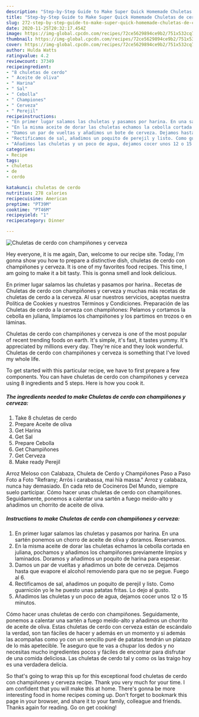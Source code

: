 ```yaml
---
description: "Step-by-Step Guide to Make Super Quick Homemade Chuletas de cerdo con champiñones y cerveza"
title: "Step-by-Step Guide to Make Super Quick Homemade Chuletas de cerdo con champiñones y cerveza"
slug: 272-step-by-step-guide-to-make-super-quick-homemade-chuletas-de-cerdo-con-champinones-y-cerveza
date: 2020-11-25T20:32:17.454Z
image: https://img-global.cpcdn.com/recipes/72ce5629894ce9b2/751x532cq70/chuletas-de-cerdo-con-champinones-y-cerveza-foto-principal.jpg
thumbnail: https://img-global.cpcdn.com/recipes/72ce5629894ce9b2/751x532cq70/chuletas-de-cerdo-con-champinones-y-cerveza-foto-principal.jpg
cover: https://img-global.cpcdn.com/recipes/72ce5629894ce9b2/751x532cq70/chuletas-de-cerdo-con-champinones-y-cerveza-foto-principal.jpg
author: Hulda Watts
ratingvalue: 4.2
reviewcount: 37349
recipeingredient:
- "8 chuletas de cerdo"
- " Aceite de oliva"
- " Harina"
- " Sal"
- " Cebolla"
- " Championes"
- " Cerveza"
- " Perejil"
recipeinstructions:
- "En primer lugar salamos las chuletas y pasamos por harina. En una sartén ponemos un chorro de aceite de oliva y doramos. Reservamos."
- "En la misma aceite de dorar las chuletas echamos la cebolla cortada en juliana, pochamos y añadimos los champiñones previamente limpios y laminados. Doramos y añadimos un poquito de harina para espesar."
- "Damos un par de vueltas y añadimos un bote de cerveza. Dejamos hasta que evapore el alcohol removiendo para que no se pegue. Fuego al 6."
- "Rectificamos de sal, añadimos un poquito de perejil y listo. Como guarnición yo le he puesto unas patatas fritas. Lo dejo al gusto."
- "Añadimos las chuletas y un poco de agua, dejamos cocer unos 12 o 15 minutos."
categories:
- Recipe
tags:
- chuletas
- de
- cerdo

katakunci: chuletas de cerdo 
nutrition: 278 calories
recipecuisine: American
preptime: "PT39M"
cooktime: "PT46M"
recipeyield: "1"
recipecategory: Dinner

---
```



![Chuletas de cerdo con champiñones y cerveza](https://img-global.cpcdn.com/recipes/72ce5629894ce9b2/751x532cq70/chuletas-de-cerdo-con-champinones-y-cerveza-foto-principal.jpg)

Hey everyone, it is me again, Dan, welcome to our recipe site. Today, I'm gonna show you how to prepare a distinctive dish, chuletas de cerdo con champiñones y cerveza. It is one of my favorites food recipes. This time, I am going to make it a bit tasty. This is gonna smell and look delicious.

En primer lugar salamos las chuletas y pasamos por harina.. Recetas de Chuletas de cerdo con champiñones y cerveza y muchas más recetas de chuletas de cerdo a la cerveza. Al usar nuestros servicios, aceptas nuestra Política de Cookies y nuestros Términos y Condiciones. Preparación de las Chuletas de cerdo a la cerveza con champiñones: Pelamos y cortamos la cebolla en juliana, limpiamos los champiñones y los partimos en trozos o en láminas.

Chuletas de cerdo con champiñones y cerveza is one of the most popular of recent trending foods on earth. It's simple, it's fast, it tastes yummy. It's appreciated by millions every day. They're nice and they look wonderful. Chuletas de cerdo con champiñones y cerveza is something that I've loved my whole life.


To get started with this particular recipe, we have to first prepare a few components. You can have chuletas de cerdo con champiñones y cerveza using 8 ingredients and 5 steps. Here is how you cook it.

<!--inarticleads1-->

##### The ingredients needed to make Chuletas de cerdo con champiñones y cerveza:

1. Take 8 chuletas de cerdo
1. Prepare  Aceite de oliva
1. Get  Harina
1. Get  Sal
1. Prepare  Cebolla
1. Get  Champiñones
1. Get  Cerveza
1. Make ready  Perejil


Arroz Meloso con Calabaza, Chuleta de Cerdo y Champiñones Paso a Paso Foto a Foto &#34;Refrany; Arròs i carabassa, mai hià massa.&#34; Arroz y calabaza, nunca hay demasiado. En cada reto de Cocineros Del Mundo, siempre suelo participar. Cómo hacer unas chuletas de cerdo con champiñones. Seguidamente, ponemos a calentar una sartén a fuego meido-alto y añadimos un chorrito de aceite de oliva. 

<!--inarticleads2-->

##### Instructions to make Chuletas de cerdo con champiñones y cerveza:

1. En primer lugar salamos las chuletas y pasamos por harina. En una sartén ponemos un chorro de aceite de oliva y doramos. Reservamos.
1. En la misma aceite de dorar las chuletas echamos la cebolla cortada en juliana, pochamos y añadimos los champiñones previamente limpios y laminados. Doramos y añadimos un poquito de harina para espesar.
1. Damos un par de vueltas y añadimos un bote de cerveza. Dejamos hasta que evapore el alcohol removiendo para que no se pegue. Fuego al 6.
1. Rectificamos de sal, añadimos un poquito de perejil y listo. Como guarnición yo le he puesto unas patatas fritas. Lo dejo al gusto.
1. Añadimos las chuletas y un poco de agua, dejamos cocer unos 12 o 15 minutos.


Cómo hacer unas chuletas de cerdo con champiñones. Seguidamente, ponemos a calentar una sartén a fuego meido-alto y añadimos un chorrito de aceite de oliva. Estas chuletas de cerdo con cerveza están de escándalo la verdad, son tan fáciles de hacer y además en un momento y si además las acompañas como yo con un sencillo puré de patatas tendrán un platazo de lo más apetecible. Te aseguro que te vas a chupar los dedos y no necesitas mucho ingredientes pocos y fáciles de encontrar para disfrutar de una comida deliciosa. Las chuletas de cerdo tal y como os las traigo hoy es una verdadera delicia. 

So that's going to wrap this up for this exceptional food chuletas de cerdo con champiñones y cerveza recipe. Thank you very much for your time. I am confident that you will make this at home. There's gonna be more interesting food in home recipes coming up. Don't forget to bookmark this page in your browser, and share it to your family, colleague and friends. Thanks again for reading. Go on get cooking!
